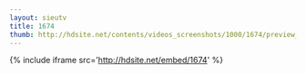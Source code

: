 ```yaml
---
layout: sieutv
title: 1674
thumb: http://hdsite.net/contents/videos_screenshots/1000/1674/preview_360p.mp4.jpg
---
```

{% include iframe src='http://hdsite.net/embed/1674' %}
 
